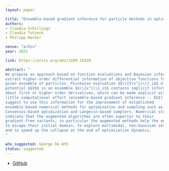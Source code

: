 ```yaml
---
layout: paper

title: "Ensemble-based gradient inference for particle methods in optimization and sampling"
authors:
- Claudia Schillings
- Claudia Totzeck
- Philipp Wacker

venue: "arXiv"
year: 2022

link: https://arxiv.org/abs/2209.15420

abstract: "
We propose an approach based on function evaluations and Bayesian inference to
extract higher-order differential information of objective functions from a
given ensemble of particles. Pointwise evaluation $$\\{V(x^i)\\}_i$$ of some
potential $$V$$ in an ensemble $$\\{x^i\\}_i$$ contains implicit information
about first or higher order derivatives, which can be made explicit with
little computational effort (ensemble-based gradient inference -- EGI). We
suggest to use this information for the improvement of established
ensemble-based numerical methods for optimization and sampling such as
Consensus-based optimization and Langevin-based samplers. Numerical studies
indicate that the augmented algorithms are often superior to their
gradient-free variants, in particular the augmented methods help the ensembles
to escape their initial domain, to explore multimodal, non-Gaussian settings
and to speed up the collapse at the end of optimization dynamics.
"

who_suggested: George De Ath
status: suggested
---
```

- [GitHub](https://github.com/MercuryBench/ensemble-based-gradient)
